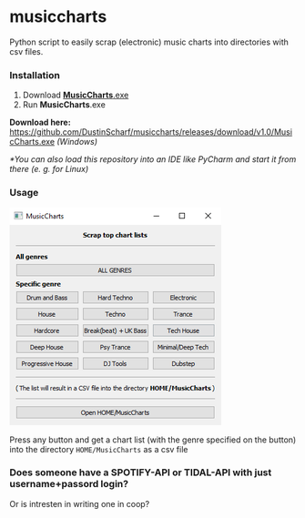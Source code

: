 # musiccharts
Python script to easily scrap (electronic) music charts into directories with csv files.

### Installation
1. Download [**MusicCharts**.exe](https://github.com/DustinScharf/musiccharts/releases/download/v1.0/MusicCharts.exe "Click here to download MusicCharts")
2. Run **MusicCharts**.exe  

**Download here:** https://github.com/DustinScharf/musiccharts/releases/download/v1.0/MusicCharts.exe _(Windows)_  

_*You can also load this repository into an IDE like PyCharm and start it from there (e. g. for Linux)_

### Usage

![This image shows the GUI of musiccharts](window.png "GUI of musiccharts")

Press any button and get a chart list (with the genre specified on the button) 
into the directory `HOME/MusicCharts` as a csv file

### Does someone have a SPOTIFY-API or TIDAL-API with just username+passord login?
Or is intresten in writing one in coop?
